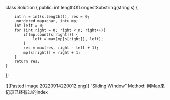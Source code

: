 class Solution {
public:
    int lengthOfLongestSubstring(string s) {
        
        int n = int(s.length()), res = 0;
        unordered_map<char, int> mp;
        int left = 0;
        for (int right = 0; right < n; right++){
            if(mp.count(s[right])) {
                left = max(mp[s[right]], left);
            }
            res = max(res, right - left + 1);
            mp[s[right]] = right + 1;
        }
        return res;
    }
};

![[Pasted image 20220914220012.png]]
“Sliding Window” Method:
用Map来记录已经有过的index

